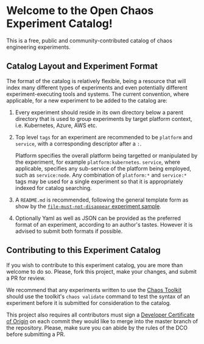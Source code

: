 # Welcome to the Open Chaos Experiment Catalog!

This is a free, public and community-contributed catalog of chaos engineering experiments.

## Catalog Layout and Experiment Format

The format of the catalog is relatively flexible, being a resource that will index many different types of experiments and even potentially different experiment-executing tools and systems. The current convention, where applicable, for a new experiment to be added to the catalog are:

1. Every experiment should reside in its own directory below a parent directory that is used to group experiments by target platform context, i.e. Kubernetes, Azure, AWS etc.

2. Top level `tags` for an experiment are recommended to be `platform` and `service`, with a corresponding descriptor after a `:`.

   Platform specifies the overall platform being targetted or manipulated by the experiment, for example `platform:kubernetes`. `service`, where applicable, specifies any sub-service of the platform being employed, such as `service:node`. Any combination of `platform:*` and `service:*` tags may be used for a single experiment so that it is appropriately indexed for catalog searching.

3. A `README.md` is recommended, following the general template form as show by the [`file-must-not-disappear` experiment sample](file-must-not-disappear/README.md).

4. Optionally Yaml as well as JSON can be provided as the preferred format of an experiment, according to an author's tastes. However it is advised to submit both formats if possible.

## Contributing to this Experiment Catalog

If you wish to contribute to this experiment catalog, you are more than welcome to do so. Please, fork this project, make your changes, and submit a PR for review.

We recommend that any experiments written to use the [Chaos Toolkit](https://chaostoolkit.org/) should use the toolkit's `chaos validate` command to test the syntax of an experiment before it is submitted for consideration to the catalog.

This project also requires all contributors must sign a
[Developer Certificate of Origin][dco] on each commit they would like to merge into the master branch of the repository. Please, make sure you can abide by the rules of the DCO before submitting a PR.

[dco]: https://github.com/probot/dco#how-it-works
